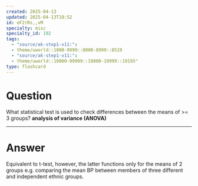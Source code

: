 ```yaml
---
created: 2025-04-13
updated: 2025-04-13T10:52
id: eF2(Rs,,vM
specialty: misc
specialty_id: 192
tags:
  - "source/ak-step1-v11:": 
  - theme/uworld::1000-9999::8000-8999::8519
  - "source/ak-step1-v11:": 
  - theme/uworld::10000-99999::19000-19999::19195"
type: flashcard
---
```


# Question
What statistical test is used to check differences between the means of >= 3 groups?    **analysis of variance (ANOVA)**

---

# Answer
Equivalent to t-test, however, the latter functions only for the means of 2 groups  e.g. comparing the mean BP between members of three different and independent ethnic groups.